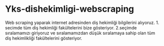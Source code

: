 # Yks-dishekimligi-webscraping
Web scraping yaparak internet adresinden diş hekimliği bilgilerini alıyoruz. 1. secimde tüm diş hekimliği fakültelerini bize gösteriyor. 2.seçimde sıralamamızı giriyoruz ve sıralamamızdan düşük sıralamaya sahip olan tüm diş hekimlikliği fakültelerini gösteriyor.
